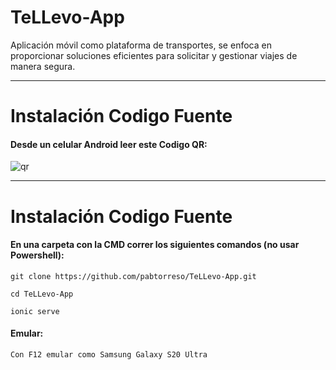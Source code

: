 # TeLLevo-App
Aplicación móvil como plataforma de transportes, se enfoca en proporcionar soluciones eficientes para solicitar y gestionar viajes de manera segura.

---
# Instalación Codigo Fuente
#### Desde un celular Android leer este Codigo QR:
![qr](https://github.com/pabtorreso/TeLLevo-App/assets/106361223/24050dfd-02c8-4cf6-b776-1b3b48bc52c5)

---
# Instalación Codigo Fuente
#### En una carpeta con la CMD correr los siguientes comandos (no usar Powershell):
```
git clone https://github.com/pabtorreso/TeLLevo-App.git
```
```
cd TeLLevo-App
```
```
ionic serve
```
#### Emular:
```
Con F12 emular como Samsung Galaxy S20 Ultra
```


